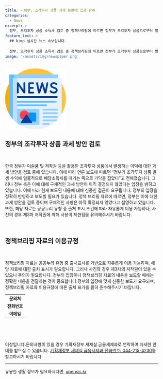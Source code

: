```yaml
---
title: 기재부, 조각투자 상품 과세 논란에 입장 밝혀
categories:
  - News
excerpt: >
  정부, 조각투자 상품 소득세 검토 중 정책브리핑에 따르면 정부가 조각투자 상품으로부터 발생하는 이익에 대한 과세 방안을 검토 중이지만, 구체적인 결정은 아직 없다고 합니다. 이에 대해 정부는 보도에 신중을 기해달라고 요청하고 있습니다.
feature_text: >
  ## kimp 실시간 뉴스 속보입니다.

  정부, 조각투자 상품 소득세 검토 중 정책브리핑에 따르면 정부가 조각투자 상품으로부터 발생하는 이익에 대한 과세 방안을 검토 중이지만, 구체적인 결정은 아직 없다고 합니다. 이에 대해 정부는 보도에 신중을 기해달라고 요청하고 있습니다.
image: '/assets/img/newspaper.png'
---
```


<p><img src="/assets/img/newspaper.png" alt="kimplant 속보" /></p>

<h2 data-ke-size="size26">정부의 조각투자 상품 과세 방안 검토</h2>

<p data-ke-size="size16">&nbsp;</p>

<p>한국 정부가 미술품 및 저작권 등을 활용한 조각투자 상품에서 발생하는 이익에 대한 과세 방안을 검토 중에 있습니다. 이에 따라 언론 보도에 따르면 “정부가 조각투자 상품 발생 수익에 일률적으로 배당소득세를 매기는 쪽으로 가닥을 잡았다”고 전해졌습니다. 그러나 정부 측은 이에 대해 구체적인 과세 방안이 아직 결정되지 않았다는 입장을 밝히고 있습니다. 이에 따라 현재 보도된 내용에 대해 신중한 접근이 요구됩니다. 정부의 입장을 정확히 반영하고 보도할 필요가 있습니다. <!-- 중요한 내용 -->정책 브리핑 자료에 따르면, 정부는 이에 대한 과세 방안을 검토 중이며 구체적인 사항은 아직 확정되지 않았다고 설명하고 있습니다. 또한, 해당 자료는 공공누리 유형 중 출처 표시 조건에 따라 자유롭게 이용 가능하나, 사진의 경우 제3자 저작권에 의해 사용이 제한됨을 유의해주시기 바랍니다.</p></p>

<p data-ke-size="size16">&nbsp;</p>

<h2 data-ke-size="size24">정책브리핑 자료의 이용규정</h2>

<p data-ke-size="size16">&nbsp;</p>

<p>정책브리핑 자료는 공공누리 유형 중 출처표시를 기반으로 자유롭게 이용 가능하며, 해당 자료에 대한 출처 표시가 필요합니다. 그러나 사진의 경우 제3자의 저작권이 있을 수 있으니 주의가 필요합니다. 정부의 입장이나 정책브리핑 자료의 내용을 보도할 때에는 정확한 내용을 전달하는 것이 중요합니다.<!-- 중요한 내용 -->정부의 입장에 맞게 신중한 보도가 요구되며, 정책브리핑 자료의 이용규정에 따른 출처 표기를 필히 준수해주시기 바랍니다.</p></p>

<table>
<tbody>
<tr>
<td style="text-align: center; height: 17px;"><b>문의처</b></td>
</tr>
<tr>
<td style="text-align: center; height: 17px;"><b>전화번호</b></td>
</tr>
<tr>
<td style="text-align: center; height: 17px;"><b>이메일</b></td>
</tr>
</tbody>
</table>

<p data-ke-size="size16">&nbsp;</p>

<p><!-- 문의처, 전화번호, 이메일 --></p>

<p data-ke-size="size16">&nbsp;</p>

<p>이상입니다.<!-- 중요한 내용 -->문의사항이 있을 경우 기획재정부 세제실 금융세제과로 연락하여 자세한 안내를 받으실 수 있습니다. <a href="tel:044-215-4230">기획재정부 세제실 금융세제과 전화번호: 044-215-4230</a>를 참고하시기 바랍니다.</p>
<hr></p>
유용한 생활 정보가 필요하시다면, <a href="https://opensis.kr" rel="dofollow">opensis.kr</a>



